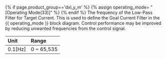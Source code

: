 {% if page.product_group=='dxl_y_m' %}
{% assign operating_mode= "[Operating Mode(33)]" %}
{% endif %}
The frequency of the Low-Pass Filter for Target Current. This is used to define the Goal Current Filter in the {{ operating_mode }} block diagram. Control performance may be improved by reducing unwanted frequencies from the control signal.

| Unit     | Range      |
|:---------|:-----------|
| 0.1[Hz]  | 0 ~ 65,535 |
